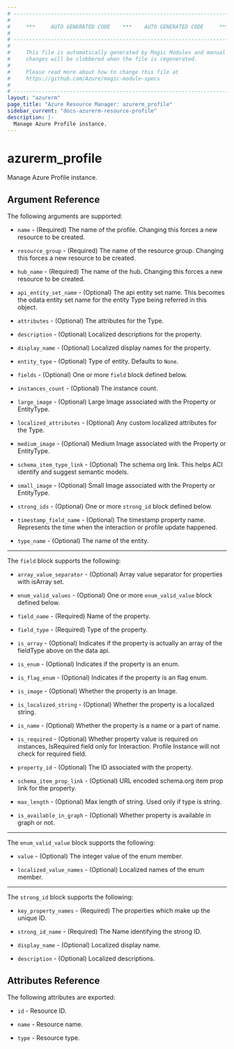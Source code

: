 ```yaml
---
# ----------------------------------------------------------------------------
#
#     ***     AUTO GENERATED CODE    ***    AUTO GENERATED CODE     ***
#
# ----------------------------------------------------------------------------
#
#     This file is automatically generated by Magic Modules and manual
#     changes will be clobbered when the file is regenerated.
#
#     Please read more about how to change this file at
#     https://github.com/Azure/magic-module-specs
#
# ----------------------------------------------------------------------------
layout: "azurerm"
page_title: "Azure Resource Manager: azurerm_profile"
sidebar_current: "docs-azurerm-resource-profile"
description: |-
  Manage Azure Profile instance.
---
```


# azurerm_profile

Manage Azure Profile instance.


## Argument Reference

The following arguments are supported:

* `name` - (Required) The name of the profile. Changing this forces a new resource to be created.

* `resource_group` - (Required) The name of the resource group. Changing this forces a new resource to be created.

* `hub_name` - (Required) The name of the hub. Changing this forces a new resource to be created.

* `api_entity_set_name` - (Optional) The api entity set name. This becomes the odata entity set name for the entity Type being referred in this object.

* `attributes` - (Optional) The attributes for the Type.

* `description` - (Optional) Localized descriptions for the property.

* `display_name` - (Optional) Localized display names for the property.

* `entity_type` - (Optional) Type of entity. Defaults to `None`.

* `fields` - (Optional) One or more `field` block defined below.

* `instances_count` - (Optional) The instance count.

* `large_image` - (Optional) Large Image associated with the Property or EntityType.

* `localized_attributes` - (Optional) Any custom localized attributes for the Type.

* `medium_image` - (Optional) Medium Image associated with the Property or EntityType.

* `schema_item_type_link` - (Optional) The schema org link. This helps ACI identify and suggest semantic models.

* `small_image` - (Optional) Small Image associated with the Property or EntityType.

* `strong_ids` - (Optional) One or more `strong_id` block defined below.

* `timestamp_field_name` - (Optional) The timestamp property name. Represents the time when the interaction or profile update happened.

* `type_name` - (Optional) The name of the entity.

---

The `field` block supports the following:

* `array_value_separator` - (Optional) Array value separator for properties with isArray set.

* `enum_valid_values` - (Optional) One or more `enum_valid_value` block defined below.

* `field_name` - (Required) Name of the property.

* `field_type` - (Required) Type of the property.

* `is_array` - (Optional) Indicates if the property is actually an array of the fieldType above on the data api.

* `is_enum` - (Optional) Indicates if the property is an enum.

* `is_flag_enum` - (Optional) Indicates if the property is an flag enum.

* `is_image` - (Optional) Whether the property is an Image.

* `is_localized_string` - (Optional) Whether the property is a localized string.

* `is_name` - (Optional) Whether the property is a name or a part of name.

* `is_required` - (Optional) Whether property value is required on instances, IsRequired field only for Interaction. Profile Instance will not check for required field.

* `property_id` - (Optional) The ID associated with the property.

* `schema_item_prop_link` - (Optional) URL encoded schema.org item prop link for the property.

* `max_length` - (Optional) Max length of string. Used only if type is string.

* `is_available_in_graph` - (Optional) Whether property is available in graph or not.


---

The `enum_valid_value` block supports the following:

* `value` - (Optional) The integer value of the enum member.

* `localized_value_names` - (Optional) Localized names of the enum member.

---

The `strong_id` block supports the following:

* `key_property_names` - (Required) The properties which make up the unique ID.

* `strong_id_name` - (Required) The Name identifying the strong ID.

* `display_name` - (Optional) Localized display name.

* `description` - (Optional) Localized descriptions.

## Attributes Reference

The following attributes are exported:

* `id` - Resource ID.

* `name` - Resource name.

* `type` - Resource type.
